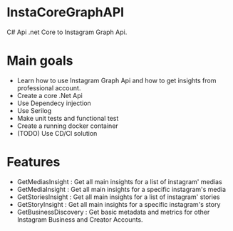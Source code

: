 # InstaCoreGraphAPI
C# Api .net Core to Instagram Graph Api.

# Main goals
 - Learn how to  use Instagram Graph Api and how to get insights from professional account.
 - Create a core .Net Api
 - Use Dependecy injection
 - Use Serilog
 - Make unit tests and functional test
 - Create a running docker container
 - (TODO) Use CD/CI solution 

 # Features
 
 - GetMediasInsight : Get all main insights for a list of instagram' medias
 - GetMediaInsight : Get all main insights for a specific instagram's media
 - GetStoriesInsight : Get all main insights for a list of instagram' stories
 - GetStoryInsight : Get all main insights for a specific instagram's story
 - GetBusinessDiscovery : Get basic metadata and metrics for other Instagram Business and Creator Accounts. 